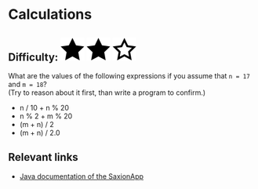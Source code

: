 # Calculations 
## Difficulty: ![Filled](../resources/star-filled.svg) ![Filled](../resources/star-filled.svg) ![Outlined](../resources/star-outlined.svg)

What are the values of the following expressions if you assume that `n = 17` and `m = 18`?<br>(Try to reason about it first, than write a program to confirm.)

- n / 10 + n % 20
- n % 2 + m % 20
- (m + n) / 2
- (m + n) / 2.0

## Relevant links
* [Java documentation of the SaxionApp](https://saxionapp.hboictlab.nl/nl/saxion/app/SaxionApp.html)